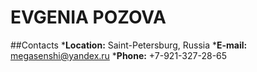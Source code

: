 # EVGENIA POZOVA

##Contacts
*__Location:__ Saint-Petersburg, Russia
*__E-mail:__ megasenshi@yandex.ru
*__Phone:__ +7-921-327-28-65